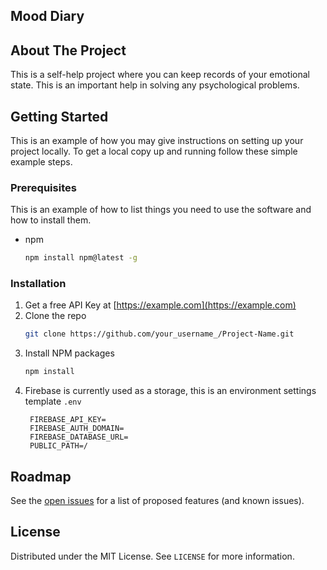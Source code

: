 ## Mood Diary

<!-- ABOUT THE PROJECT -->
## About The Project

This is a self-help project where you can keep records of your emotional state. This is an important help in solving any psychological problems.


<!-- GETTING STARTED -->
## Getting Started

This is an example of how you may give instructions on setting up your project locally.
To get a local copy up and running follow these simple example steps.

### Prerequisites

This is an example of how to list things you need to use the software and how to install them.
* npm
  ```sh
  npm install npm@latest -g
  ```

### Installation

1. Get a free API Key at [https://example.com](https://example.com)
2. Clone the repo
   ```sh
   git clone https://github.com/your_username_/Project-Name.git
   ```
3. Install NPM packages
   ```sh
   npm install
   ```
4. Firebase is currently used as a storage, this is an environment settings template `.env`
   ```ENV
    FIREBASE_API_KEY=
    FIREBASE_AUTH_DOMAIN=
    FIREBASE_DATABASE_URL=
    PUBLIC_PATH=/
   ```



<!-- ROADMAP -->
## Roadmap

See the [open issues](https://github.com/avpeshkov/my-react-js-tutorial/issues) for a list of proposed features (and known issues).





<!-- LICENSE -->
## License

Distributed under the MIT License. See `LICENSE` for more information.
